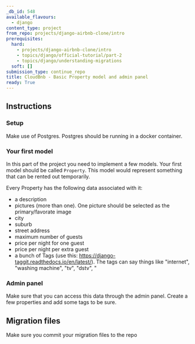 ```yaml
---
_db_id: 548
available_flavours:
  - django
content_type: project
from_repo: projects/django-airbnb-clone/intro
prerequisites:
  hard:
    - projects/django-airbnb-clone/intro
    - topics/django/official-tutorial/part-2
    - topics/django/understanding-migrations
  soft: []
submission_type: continue_repo
title: CloudBnb - Basic Property model and admin panel
ready: True
---
```


## Instructions

### Setup

Make use of Postgres. Postgres should be running in a docker container.

### Your first model

In this part of the project you need to implement a few models. Your first model should be called `Property`. This model would represent something that can be rented out temporarily.

Every Property has the following data associated with it:

- a description
- pictures (more than one). One picture should be selected as the primary/favorate image
- city
- suburb
- street address
- maximum number of guests
- price per night for one guest
- price per night per extra guest
- a bunch of Tags (use this: https://django-taggit.readthedocs.io/en/latest/). The tags can say things like "internet", "washing machine", "tv", "dstv", "

### Admin panel

Make sure that you can access this data through the admin panel. Create a few properties and add some tags to be sure.

## Migration files

Make sure you commit your migration files to the repo
